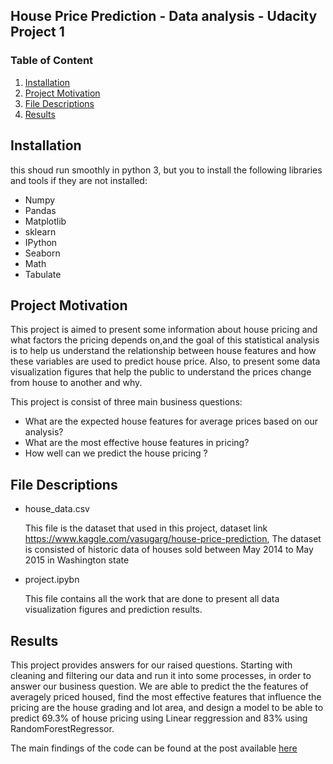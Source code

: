 ## House Price Prediction - Data analysis - Udacity Project 1

### Table of Content
1. [Installation](#installation)
2. [Project Motivation](#motivation)
3. [File Descriptions](#files)
4. [Results](#results)

## Installation <a name="installation"></a>

this shoud run smoothly in python 3, but you to install the following libraries and tools if they are not installed:
* Numpy
* Pandas
* Matplotlib
* sklearn
* IPython
* Seaborn
* Math
* Tabulate

## Project Motivation<a name="motivation"></a>

This project is aimed to present some information about house pricing and what factors the pricing depends on,and the goal of this statistical analysis is to help us understand the relationship between house features and how these variables are used to predict house price. Also, to present some data visualization figures that help the public to understand the prices change from house to another and why.

This project is consist of three main business questions:
* What are the expected house features for average prices based on our analysis?
* What are the most effective house features in pricing?
* How well can we predict the house pricing ?

## File Descriptions <a name="files"></a>
  
* house_data.csv

  This file is the dataset that used in this project, dataset link https://www.kaggle.com/vasugarg/house-price-prediction, The dataset is consisted of historic data of houses     sold between May 2014 to May 2015 in Washington state
* project.ipybn

  This file contains all the work that are done to present all data visualization figures and prediction results.
  
  
## Results<a name="results"></a>

This project provides answers for our raised questions. Starting with cleaning and filtering our data and run it into some processes, in order to answer our business question. We are able to predict the the features of averagely priced housed, find the most effective features that influence the pricing are the house grading and lot area, and design a model to be able to predict 69.3% of house pricing using Linear reggression and 83% using RandomForestRegressor.

The main findings of the code can be found at the post available [here](https://medium.com/@abdalwahab.alessa/house-price-prediction-298b38b38636)






